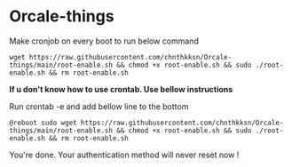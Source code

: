 # Orcale-things

Make cronjob on every boot to run below command
```
wget https://raw.githubusercontent.com/chnthkksn/Orcale-things/main/root-enable.sh && chmod +x root-enable.sh && sudo ./root-enable.sh && rm root-enable.sh
```
**If u don't know how to use crontab. Use bellow instructions**

Run crontab -e and add bellow line to the bottom 
```
@reboot sudo wget https://raw.githubusercontent.com/chnthkksn/Orcale-things/main/root-enable.sh && chmod +x root-enable.sh && sudo ./root-enable.sh && rm root-enable.sh
```

You're done. Your authentication method will never reset now !
